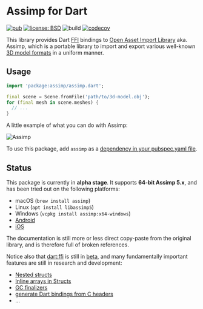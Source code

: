 # Assimp for Dart

[![pub](https://img.shields.io/pub/v/assimp.svg)](https://pub.dev/packages/assimp)
[![license: BSD](https://img.shields.io/badge/license-BSD-yellow.svg)](https://opensource.org/licenses/BSD-3-Clause)
![build](https://github.com/jpnurmi/dart_assimp/workflows/Build/badge.svg)
[![codecov](https://codecov.io/gh/jpnurmi/dart_assimp/branch/master/graph/badge.svg)](https://codecov.io/gh/jpnurmi/dart_assimp)

This library provides Dart [FFI](https://dart.dev/guides/libraries/c-interop) bindings to
[Open Asset Import Library](https://assimp.org/) aka. Assimp, which is a portable library to import
and export various well-known [3D model formats](https://github.com/assimp/assimp/blob/master/Readme.md#supported-file-formats)
in a uniform manner.

## Usage

```dart
import 'package:assimp/assimp.dart';

final scene = Scene.fromFile('path/to/3d-model.obj');
for (final mesh in scene.meshes) {
  // ...
}
```

A little example of what you can do with Assimp:

![Assimp](https://raw.githubusercontent.com/jpnurmi/dart_assimp/master/doc/images/assimp.gif "Assimp")

To use this package, add `assimp` as a [dependency in your pubspec.yaml file](https://flutter.io/platform-plugins/).

## Status

This package is currently in **alpha stage**. It supports **64-bit Assimp 5.x**, and has been tried out
on the following platforms:
- macOS (`brew install assimp`)
- Linux (`apt install libassimp5`)
- Windows (`vcpkg install assimp:x64-windows`)
- [Android](https://github.com/jpnurmi/dart_assimp/wiki/Android)
- [iOS](https://github.com/jpnurmi/dart_assimp/wiki/iOS)

The documentation is still more or less direct copy-paste from the original library, and is
therefore full of broken references.

Notice also that [dart:ffi](https://dart.dev/guides/libraries/c-interop) is still in
[beta](https://github.com/dart-lang/sdk/issues/34452), and many fundamentally important features
are still in research and development:
- [Nested structs](https://github.com/dart-lang/sdk/issues/37271)
- [Inline arrays in Structs](https://github.com/dart-lang/sdk/issues/35763)
- [GC finalizers](https://github.com/dart-lang/sdk/issues/35770)
- [generate Dart bindings from C headers](https://github.com/dart-lang/sdk/issues/35843)
- ...

